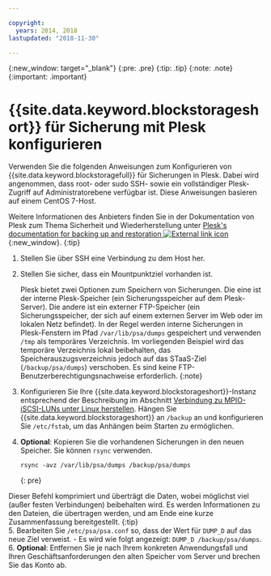 ```yaml
---

copyright:
  years: 2014, 2018
lastupdated: "2018-11-30"

---
```

{:new_window: target="_blank"}
{:pre: .pre}
{:tip: .tip}
{:note: .note}
{:important: .important}

# {{site.data.keyword.blockstorageshort}} für Sicherung mit Plesk konfigurieren

Verwenden Sie die folgenden Anweisungen zum Konfigurieren von {{site.data.keyword.blockstoragefull}} für Sicherungen in Plesk. Dabei wird angenommen, dass root- oder sudo SSH- sowie ein vollständiger Plesk-Zugriff auf Administratorebene verfügbar ist. Diese Anweisungen basieren auf einem CentOS 7-Host.

Weitere Informationen des Anbieters finden Sie in der Dokumentation von Plesk zum Thema Sicherheit und Wiederherstellung unter [Plesk's documentation for backing up and restoration ![External link icon](../../icons/launch-glyph.svg "External link icon")](https://docs.plesk.com/en-US/12.5/administrator-guide/backing-up-and-restoration.59256/){:new_window}.
{:tip}

1. Stellen Sie über SSH eine Verbindung zu dem Host her.
2. Stellen Sie sicher, dass ein Mountpunktziel vorhanden ist.

   Plesk bietet zwei Optionen zum Speichern von Sicherungen. Die eine ist der interne Plesk-Speicher (ein Sicherungsspeicher auf dem Plesk-Server). Die andere ist ein externer FTP-Speicher (ein Sicherungsspeicher, der sich auf einem externen Server im Web oder im lokalen Netz befindet). In der Regel werden interne Sicherungen in Plesk-Fenstern im Pfad `/var/lib/psa/dumps` gespeichert und verwenden `/tmp` als temporäres Verzeichnis. Im vorliegenden Beispiel wird das temporäre Verzeichnis lokal beibehalten, das Speicherauszugsverzeichnis jedoch auf das STaaS-Ziel (`/backup/psa/dumps`) verschoben. Es sind keine FTP-Benutzerberechtigungsnachweise erforderlich.
   {:note}   
3. Konfigurieren Sie Ihre {{site.data.keyword.blockstorageshort}}-Instanz entsprechend der Beschreibung im Abschnitt [Verbindung zu MPIO-iSCSI-LUNs unter Linux herstellen](accessing_block_storage_linux.html). Hängen Sie {{site.data.keyword.blockstorageshort}} an `/backup` an und konfigurieren Sie `/etc/fstab`, um das Anhängen beim Starten zu ermöglichen.
4. **Optional**: Kopieren Sie die vorhandenen Sicherungen in den neuen Speicher. Sie können `rsync` verwenden.
   ```
   rsync -avz /var/lib/psa/dumps /backup/psa/dumps
   ```
   {: pre}

Dieser Befehl komprimiert und überträgt die Daten, wobei möglichst viel (außer festen Verbindungen) beibehalten wird. Es werden Informationen zu den Dateien, die übertragen werden, und am Ende eine kurze Zusammenfassung bereitgestellt.
    {:tip}    
5. Bearbeiten Sie `/etc/psa/psa.conf` so, dass der Wert für `DUMP_D` auf das neue Ziel verweist.
    - Es wird wie folgt angezeigt: `DUMP_D /backup/psa/dumps`.
6. **Optional**: Entfernen Sie je nach Ihrem konkreten Anwendungsfall und Ihren Geschäftsanforderungen den alten Speicher vom Server und brechen Sie das Konto ab.
